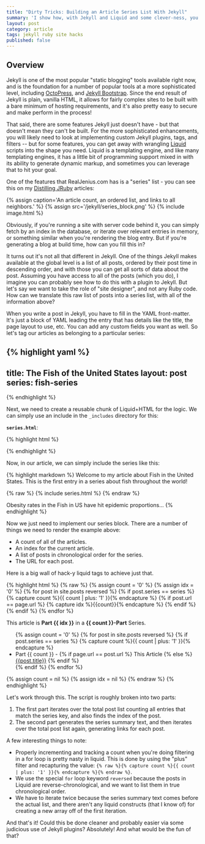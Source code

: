 ```yaml
---
title: "Dirty Tricks: Building an Article Series List With Jekyll"
summary: 'I show how, with Jekyll and Liquid and some clever-ness, you can build a dynamic article series list for sites.'
layout: post
category: article
tags: jekyll ruby site hacks
published: false
---
```


## Overview
Jekyll is one of the most popular "static blogging" tools available right now, and is the foundation for a number of popular tools at a more sophisticated level,  including [OctoPress](http://www.octopress.org), and [Jekyll Bootstrap](http://www.jekyllbootstrap.com). Since the end result of Jekyll is plain, vanilla HTML, it allows for fairly complex sites to be built with a bare minimum of hosting requirements, and it's also pretty easy to secure and make perform in the process!

That said, there are some features Jekyll just doesn't have - but that doesn't mean they can't be built. For the more sophisticated enhancements, you will likely need to look at implementing custom Jekyll plugins, tags, and filters -- but for some features, you can get away with wrangling [Liquid](https://github.com/Shopify/liquid) scripts into the shape you need. Liquid is a templating engine, and like many templating engines, it has a little bit of programming support mixed in with its ability to generate dynamic markup, and sometimes you can leverage that to hit your goal.

One of the features that RealJenius.com has is a "series" list - you can see this on my [Distilling JRuby](/category/distilling-jruby) articles:

{% assign caption='An article count, an ordered list, and links to all neighbors.' %}
{% assign src='/jekyll/series_block.png' %}
{% include image.html %}

Obviously, if you're running a site with server code behind it, you can simply fetch by an index in the database, or iterate over relevant entries in memory, or something similar when you're rendering the blog entry. But if you're generating a blog at build time, how can you fill this in?

It turns out it's not all that different in Jekyll. One of the things Jekyll makes available at the global level is a list of all posts, ordered by their post time in descending order, and with those you can get all sorts of data about the post. Assuming you have access to all of the posts (which you do), I imagine you can probably see how to do this with a plugin to Jekyll. But let's say we want to take the role of "site designer", and not any Ruby code. How can we translate this raw list of posts into a series list, with all of the information above?

When you write a post in Jekyll, you have to fill in the YAML front-matter. It's just a block of YAML leading the entry that has details like the title, the page layout to use, etc. You can add any custom fields you want as well. So let's tag our articles as belonging to a particular series:

{% highlight yaml %}
---
title: The Fish of the United States
layout: post
series: fish-series
---
{% endhighlight %}

Next, we need to create a reusable chunk of Liquid+HTML for the logic. We can simply use an include in the `_includes` directory for this:

**`series.html`**:

{% highlight html %}
<div class="seriesNote">
<!-- A series block will go here -->
</div>
{% endhighlight %}

Now, in our article, we can simply include the series like this:

{% highlight markdown %}
Welcome to my article about Fish in the United States. This is the first entry in a series about fish throughout the world!

{% raw %}
{% include series.html %}
{% endraw %}

Obesity rates in the Fish in US have hit epidemic proportions...
{% endhighlight %}

Now we just need to implement our series block. There are a number of things we need to render the example above:

* A count of all of the articles.
* An index for the current article.
* A list of posts in chronological order for the series.
* The URL for each post.

Here is a big wall of hack-y liquid tags to achieve just that.

{% highlight html %}
{% raw %}
{% assign count = '0' %}
{% assign idx = '0' %}
{% for post in site.posts reversed %}
	{% if post.series == series %}
		{% capture count %}{{ count | plus: '1' }}{% endcapture %}
		{% if post.url == page.url %}
			{% capture idx %}{{count}}{% endcapture %}
		{% endif %}
	{% endif %}
{% endfor %}

<div class="seriesNote">
	<p>This article is <strong>Part {{ idx }}</strong> in a <strong>{{ count }}-Part</strong> Series.</p>
	<ul>
	{% assign count = '0' %}
	{% for post in site.posts reversed %}
	{% if post.series == series %}
		{% capture count %}{{ count | plus: '1' }}{% endcapture %}
		<li>Part {{ count }} - 
		{% if page.url == post.url %}
			This Article
		{% else %}
			<a href="{{post.url}}">{{post.title}}</a>
		{% endif %}
		</li>
	{% endif %}
	{% endfor %}
	</ul>
</div>

{% assign count = nil %}
{% assign idx = nil %}
{% endraw %}
{% endhighlight %}

Let's work through this. The script is roughly broken into two parts:

1. The first part iterates over the total post list counting all entries that match the series key, and also finds the index of the post.
2. The second part generates the series summary text, and then iterates over the total post list again, generating links for each post.

A few interesting things to note:

* Properly incrementing and tracking a count when you're doing filtering in a for loop is pretty nasty in liquid. This is done by using the "plus" filter and recapturing the value: `{% raw %}{% capture count %}{{ count | plus: '1' }}{% endcapture %}{% endraw %}`.
* We use the special `for` loop keyword `reversed` because the posts in Liquid are reverse-chronological, and we want to list them in true chronological order.
* We have to iterate twice because the series summary text comes before the actual list, and there aren't any liquid constructs (that I know of) for creating a new array off of the first iteration.

And that's it! Could this be done cleaner and probably easier via some judicious use of Jekyll plugins? Absolutely! And what would be the fun of that?
